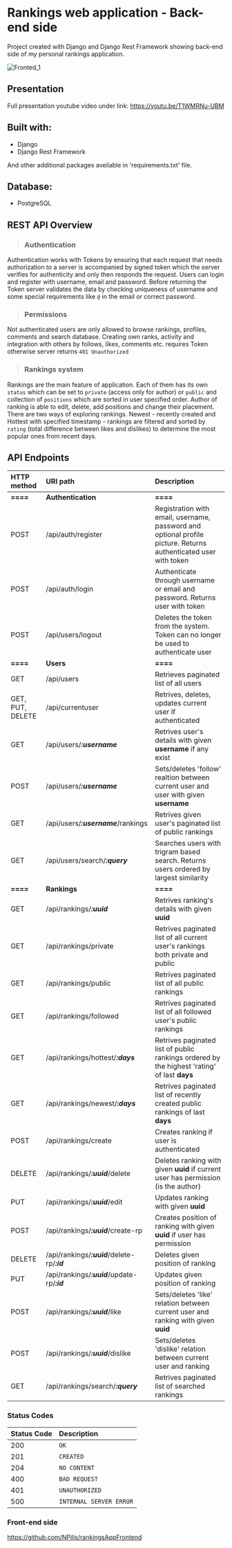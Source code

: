 # Rankings web application - Back-end side
Project created with Django and Django Rest Framework showing back-end side of my personal rankings application.

![Fronted_1](https://user-images.githubusercontent.com/50465266/99562204-18ba6980-29c8-11eb-8a91-b8f84e93bac8.png)

## Presentation
Full presentation youtube video under link: https://youtu.be/T1WMRNu-UBM

## Built with:
- Django
- Django Rest Framework

And other additional packages aveilable in 'requirements.txt' file.

## Database:
- PostgreSQL

## REST API Overview

> ### Authentication
Authentication works with Tokens by ensuring that each request that needs authorization to a server is accompanied by signed token which the server verifies for authenticity and only then responds the request. Users can login and register with username, email and password. Before returning the Token server validates the data by checking uniqueness of username and some special requirements like `@` in the email or correct password.

> ### Permissions
Not authenticated users are only allowed to browse rankings, profiles, comments and search database. Creating own ranks, activity and integration with others by follows, likes, comments etc. requires Token otherwise server returns `401 Unauthorized`

> ### Rankings system
Rankings are the main feature of application. Each of them has its own `status` which can be set to `private` (access only for author) or `public` and collection of `positions` which are sorted in user specified order. Author of ranking is able to edit, delete, add positions and change their placement. There are two ways of exploring rankings. Newest - recently created and Hottest with specified timestamp - rankings are filtered and sorted by `rating` (total difference between likes and dislikes) to determine the most popular ones from recent days.

## API Endpoints

| HTTP method | URI path | Description |
| :--- | :--- | :--- |
| **====** | **Authentication** | **====** |
| POST | /api/auth/register | Registration with email, username, password and optional profile picture. Returns authenticated user with token |
| POST | /api/auth/login | Authenticate through username or email and password. Returns user with token |
| POST | /api/users/logout | Deletes the token from the system. Token can no longer be used to authenticate user |
| **====** | **Users** | **====** |
| GET | /api/users | Retrieves paginated list of all users |
| GET, PUT, DELETE | /api/currentuser | Retrives, deletes, updates current user if authenticated |
| GET | /api/users/**_:username_** | Retrives user's details with given **username** if any exist |
| POST | /api/users/**_:username_** | Sets/deletes 'follow' realtion between current user and user with given **username** |
| GET | /api/users/**_:username_**/rankings | Retrives given user's paginated list of public rankings |
| GET | /api/users/search/**_:query_** | Searches users with trigram based search. Returns users ordered by largest similarity |
| **====** | **Rankings** | **====** |
| GET | /api/rankings/**_:uuid_** | Retrives ranking's details with given **uuid** |
| GET | /api/rankings/private | Retrives paginated list of all current user's rankings both private and public |
| GET | /api/rankings/public | Retrives paginated list of all public rankings |
| GET | /api/rankings/followed | Retrives paginated list of all followed user's public rankings |
| GET | /api/rankings/hottest/**_:days_** | Retrives paginated list of public rankings ordered by the highest 'rating' of last **days** |
| GET | /api/rankings/newest/**_:days_** | Retrives paginated list of recently created public rankings of last **days** |
| POST | /api/rankings/create | Creates ranking if user is authenticated |
| DELETE | /api/rankings/**_:uuid_**/delete | Deletes ranking with given **uuid** if current user has permission (is the author) |
| PUT | /api/rankings/**_:uuid_**/edit | Updates ranking with given **uuid** |
| POST | /api/rankings/**_:uuid_**/create-rp | Creates position of ranking with given **uuid** if user has permission |
| DELETE | /api/rankings/**_:uuid_**/delete-rp/**_:id_** | Deletes given position of ranking |
| PUT | /api/rankings/**_:uuid_**/update-rp/**_:id_** | Updates given position of ranking |
| POST | /api/rankings/**_:uuid_**/like | Sets/deletes 'like' relation between current user and ranking with given **uuid** |
| POST | /api/rankings/**_:uuid_**/dislike | Sets/deletes 'dislike' relation between current user and ranking |
| GET | /api/rankings/search/**_:query_** | Retrives paginated list of searched rankings |

### Status Codes

| Status Code | Description |
| :--- | :--- |
| 200 | `OK` |
| 201 | `CREATED` |
| 204 | `NO CONTENT` |
| 400 | `BAD REQUEST` |
| 401 | `UNAUTHORIZED` |
| 500 | `INTERNAL SERVER ERROR` |

### Front-end side
https://github.com/NPilis/rankingsAppFrontend
